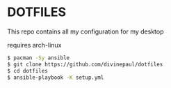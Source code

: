# DOTFILES

This repo contains all my configuration for my desktop

requires arch-linux


```bash
$ pacman -Sy ansible
$ git clone https://github.com/divinepaul/dotfiles 
$ cd dotfiles
$ ansible-playbook -K setup.yml 
```
